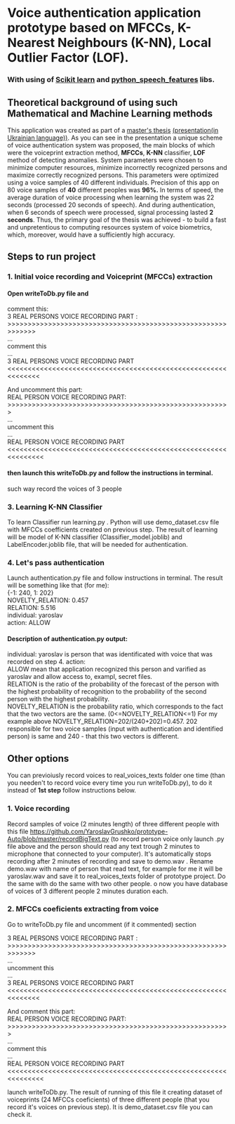 # Voice authentication application prototype based on MFCCs, K-Nearest Neighbours (K-NN), Local Outlier Factor (LOF). 
### With using of [Scikit learn](https://scikit-learn.org/stable/) and [python_speech_features](https://python-speech-features.readthedocs.io/en/latest/) libs.
## Theoretical background of using such Mathematical and Machine Learning methods  
This application was created as part of a [master's thesis](https://ela.kpi.ua/handle/123456789/32176) [(presentation(in Ukrainian language))](http://mmsa.kpi.ua/sites/default/files/abstracts/2019_m_sai_grushko_y_uk_presentation.pdf). As you can see in the presentation a unique scheme of voice authentication system was proposed, the main blocks of which were the voiceprint extraction method, **MFCCs**, **K-NN** classifier, **LOF** method of detecting anomalies. System parameters were chosen to minimize computer resources, minimize incorrectly recognized persons and maximize correctly recognized persons. This parameters were optimized using a voice samples of 40 different individuals. Precision of this app on 80 voice samples of **40** different peoples was **96%.** 
In terms of speed, the average duration of voice processing when learning the system was 22 seconds (processed 20 seconds of speech). And during authentication, when 6 seconds of speech were processed, signal processing lasted **2 seconds**.
Thus, the primary goal of the thesis was achieved - to build a fast and unpretentious to computing resources system of voice biometrics, which, moreover, would have a sufficiently high accuracy.
## Steps to run project
### 1. Initial voice recording and Voiceprint (MFCCs) extraction   
#### Open writeToDb.py file and
comment this:  
3 REAL PERSONS VOICE RECORDING PART : >>>>>>>>>>>>>>>>>>>>>>>>>>>>>>>>>>>>>>>>>>>>>>>>>>>>>>>>>>>>>  
...  
comment this  
...  
3 REAL PERSONS VOICE RECORDING PART  <<<<<<<<<<<<<<<<<<<<<<<<<<<<<<<<<<<<<<<<<<<<<<<<<<<<<<<<<<<<<<   
  
And uncomment this part:  
REAL PERSON VOICE RECORDING PART: >>>>>>>>>>>>>>>>>>>>>>>>>>>>>>>>>>>>>>>>>>>>>>>>>>>>>>>  
...  
uncomment this  
...  
REAL PERSON VOICE RECORDING PART <<<<<<<<<<<<<<<<<<<<<<<<<<<<<<<<<<<<<<<<<<<<<<<<<<<<<<<<<<<<<<<   
  
#### then launch this writeToDb.py and follow the instructions in terminal. 
such way record the voices of 3 people  
  
### 3. Learning K-NN Classifier   
To learn Classifier run learning.py . Python will use demo_dataset.csv file with MFCCs coefficients created on previous step. The result of learning will be model of K-NN classifier (Classifier_model.joblib) and LabelEncoder.joblib file, that will be  needed for authentication.  
  
### 4. Let's pass authentication 
Launch authentication.py file and follow instructions in terminal. The result will be something like that (for me):  
{-1: 240, 1: 202}  
NOVELTY_RELATION: 0.457  
RELATION: 5.516  
individual: yaroslav  
action: ALLOW  
#### Description of authentication.py output:
individual: yaroslav is person that was identificated with voice that was recorded on step 4. action:   
ALLOW mean that application recognized this person and varified as yaroslav and allow access to, exampl, secret files.    
RELATION is the ratio of the probability of the forecast of the person with the highest probability of recognition to the probability of the second person with the highest probability.  
NOVELTY_RELATION is the probability ratio, which corresponds to the fact that the two vectors are the same. (0<=NOVELTY_RELATION<=1)  For my example above NOVELTY_RELATION=202/(240+202)=0.457. 202 responsible for two voice samples (input with authentication and identified person) is same and 240 - that this two vectors is different.

## Other options
You can previoiusly record voices to real_voices_texts folder one time (than you needen't to record voice every time you run writeToDb.py), to do it  instead of **1st step** follow instructions below.  
### 1. Voice recording  
Record samples of voice (2 minutes length) of three different people with this file https://github.com/YaroslavGrushko/prototype-Auto/blob/master/recordBigText.py
(to record person voice only launch .py file above and the person should read any text trough 2 minutes to microphone that connected to your computer). It's automatically stops recording after 2 minutes of recording and save to demo.wav . Rename demo.wav with name of person that read text, for example for me it will be yaroslav.wav and save it to real_voices_texts folder of prototype project. Do the same with do the same with two other people. 
o now you have database of voices of 3 different people 2 minutes duration each.  
### 2. MFCCs coeficients extracting from voice  
Go to writeToDb.py file and uncomment (if it commented) section    
  
3 REAL PERSONS VOICE RECORDING PART : >>>>>>>>>>>>>>>>>>>>>>>>>>>>>>>>>>>>>>>>>>>>>>>>>>>>>>>>>>>>>  
...  
uncomment this  
...  
3 REAL PERSONS VOICE RECORDING PART  <<<<<<<<<<<<<<<<<<<<<<<<<<<<<<<<<<<<<<<<<<<<<<<<<<<<<<<<<<<<<<  
  
And comment this part:  
REAL PERSON VOICE RECORDING PART: >>>>>>>>>>>>>>>>>>>>>>>>>>>>>>>>>>>>>>>>>>>>>>>>>>>>>>>  
...  
comment this  
...  
REAL PERSON VOICE RECORDING PART <<<<<<<<<<<<<<<<<<<<<<<<<<<<<<<<<<<<<<<<<<<<<<<<<<<<<<<<<<<<<<<  
  
launch writeToDb.py. The result of running of this file it creating dataset of voiceprints (24 MFCCs coeficients) of three different people (that you record it's voices on previous step). It is demo_dataset.csv file you can check it. 
